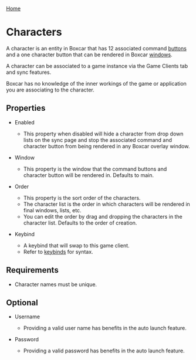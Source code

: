 [Home](home)

# Characters
A character is an entity in Boxcar that has 12 associated command [buttons](buttons) and a one character button that can be rendered in Boxcar [windows](windows). 

A character can be associated to a game instance via the Game Clients tab and sync features. 

Boxcar has no knowledge of the inner workings of the game or application you are associating to the character.

## Properties
- Enabled
	+ This property when disabled will hide a character from drop down lists on the sync page and stop the associated command and character button from being rendered in any Boxcar overlay window.
	

- Window
	+ This property is the window that the command buttons and character button will be rendered in. Defaults to main.
	

- Order
	+ This property is the sort order of the characters. 
	+ The character list is the order in which characters will be rendered in final windows, lists, etc.
	+ You can edit the order by drag and dropping the characters in the character list. Defaults to the order of creation.
	
- Keybind
	+ A keybind that will swap to this game client.
	+ Refer to [keybinds](keybind) for syntax.
	
## Requirements
 - Character names must be unique.
 
## Optional
- Username
	+ Providing a valid user name has benefits in the auto launch feature.
	
- Password
	+ Providing a valid password has benefits in the auto launch feature.

